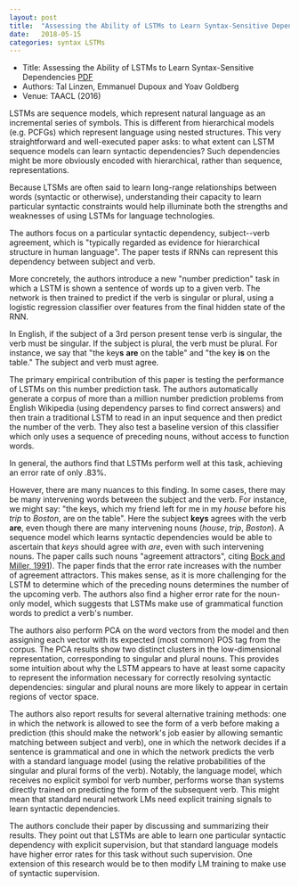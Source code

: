 ```yaml
---
layout: post
title:  "Assessing the Ability of LSTMs to Learn Syntax-Sensitive Dependencies"
date:   2018-05-15
categories: syntax LSTMs
---
```

* Title: Assessing the Ability of LSTMs to Learn Syntax-Sensitive Dependencies [PDF](https://arxiv.org/pdf/1611.01368.pdf)
* Authors: Tal Linzen, Emmanuel Dupoux and Yoav Goldberg
* Venue: TAACL (2016)

LSTMs are sequence models, which represent natural language as an incremental
series of symbols. This is different from hierarchical models (e.g. PCFGs) which
represent language using nested structures. This very straightforward and well-executed
paper asks: to what extent can LSTM sequence models can learn syntactic dependencies?
Such dependencies might be more obviously encoded with hierarchical, rather than sequence, representations.

Because LTSMs are often said to
learn long-range relationships between words (syntactic or otherwise), understanding
their capacity to learn particular syntactic constraints would help illuminate
both the strengths and weaknesses of using LSTMs for language technologies.

The authors focus
on a particular syntactic dependency, subject--verb agreement, which is "typically regarded as
evidence for hierarchical structure in human language". The paper tests if RNNs
can represent this dependency between subject and verb.

More concretely, the authors introduce a new "number prediction" task in which
a LSTM is shown a sentence of words up to a given verb. The network is then trained to predict if the verb is singular
or plural, using a logistic regression classifier over features from the final hidden state of the RNN.

In English, if the subject of a 3rd person present tense verb is singular, the
verb must be singular. If the subject is plural, the verb must be plural. For instance,
we say that "the key**s** **are** on the table" and "the key **is** on the table."
The subject and verb must agree.

The primary empirical contribution of this paper is testing the performance of
LSTMs on this number prediction task. The authors automatically generate a corpus
of more than a million number prediction problems from English Wikipedia (using
dependency parses to find correct answers) and then train a traditional LSTM
to read in an input sequence and then predict the number of the verb.
They also test a baseline version of this classifier
which only uses a sequence of preceding nouns, without access to function words.

In general, the authors find that LSTMs perform well at this task, achieving an error rate of only .83%.

However, there are many nuances to this finding.
In some cases, there may be many intervening words
between the subject and the verb. For instance, we might say: "the keys, which
my friend left for me in my *house* before his *trip* to *Boston*, are on the table".
Here the subject **keys** agrees with the verb **are**, even though there are many
intervening nouns (*house*, *trip*, *Boston*). A sequence model which learns syntactic dependencies
would be able to ascertain that *keys* should agree with *are*, even with such intervening
nouns. The paper calls such nouns "agreement attractors", citing [Bock and Miller, 1991](
https://www.ncbi.nlm.nih.gov/pubmed/2001615)). The paper finds that the error rate increases with the number of agreement attractors. This makes sense, as it is more challenging for the LSTM to determine which of the preceding nouns determines the number
of the upcoming verb. The authors also find a higher error rate for the noun-only model, which suggests that LSTMs make use of grammatical function words to predict a
verb's number.

The authors also perform PCA on the word vectors from the model and then assigning
each vector with its expected (most common) POS tag from the corpus. The PCA
results show two distinct clusters in the low-dimensional representation,
corresponding to singular and plural nouns. This provides some intuition about why the LSTM appears to have at least some capacity to represent the information necessary for correctly resolving syntactic dependencies: singular and plural nouns are more likely to appear in certain regions of vector space.

The authors also report results for several alternative training methods: one in which
the network is allowed to see the form of a verb before making a prediction
(this should make the network's job easier by allowing semantic matching between
subject and verb), one in which the network decides if a sentence is grammatical
and one in which the network predicts the verb with a standard language model (using the relative probabilities of the singular and plural forms of the verb).
Notably, the language model, which receives no explicit symbol for verb number,
performs worse than systems directly trained on predicting the form of the subsequent verb. This might mean that standard neural network LMs need
explicit training signals to learn syntactic dependencies.

The authors conclude their paper by discussing and summarizing their results.
They point out that LSTMs are able to learn one particular syntactic
dependency with explicit supervision, but that standard language models have higher
error rates for this task without such supervision. One extension of this research would be to then modify LM training to make use of syntactic supervision.
